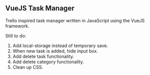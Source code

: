 ## VueJS Task Manager

Trello inspired task manager written in JavaScript using the VueJS framework.


Still to do:
1. Add local-storage instead of temporary save.
2. When new task is added, hide input box.
3. Add delete task functionality.
4. Add delete category functionality.
5. Clean up CSS. 